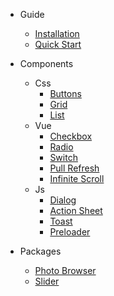 - Guide
  - [Installation](guide/installed)
  - [Quick Start](guide/quick-start)

- Components
  - Css
    - [Buttons](css-comps/buttons)
    - [Grid](css-comps/grid)
    - [List](css-comps/list)
  - Vue
    - [Checkbox](vue-comps/checkbox)
    - [Radio](vue-comps/radio)
    - [Switch](vue-comps/switch)
    - [Pull Refresh](vue-comps/pull-refresh)
    - [Infinite Scroll](vue-comps/infinite-scroll)
  - Js
    - [Dialog](js-comps/dialog)
    - [Action Sheet](js-comps/action-sheet)
    - [Toast](js-comps/toast)
    - [Preloader](js-comps/preloader)

- Packages
  - [Photo Browser](packages/photo-browser)
  - [Slider](packages/slider)
